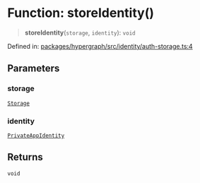 # Function: storeIdentity()

> **storeIdentity**(`storage`, `identity`): `void`

Defined in: [packages/hypergraph/src/identity/auth-storage.ts:4](https://github.com/hashirpm/hypergraph/blob/ab4ea1cdb9430798142e0d735aac9d31c2cf0ae0/packages/hypergraph/src/identity/auth-storage.ts#L4)

## Parameters

### storage

[`Storage`](../type-aliases/Storage.md)

### identity

[`PrivateAppIdentity`](../../Connect/type-aliases/PrivateAppIdentity.md)

## Returns

`void`
